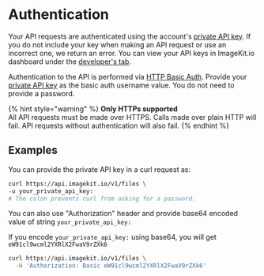 # Authentication

Your API requests are authenticated using the account's [private API key](api-keys.md#private-key). If you do not include your key when making an API request or use an incorrect one, we return an error. You can view your API keys in ImageKit.io dashboard under the [developer's tab](https://imagekit.io/dashboard#developers).

Authentication to the API is performed via [HTTP Basic Auth](http://en.wikipedia.org/wiki/Basic_access_authentication). Provide your [private API key](api-keys.md#private-key) as the basic auth username value. You do not need to provide a password.

{% hint style="warning" %}
**Only HTTPs supported**  
All API requests must be made over HTTPS. Calls made over plain HTTP will fail. API requests without authentication will also fail.
{% endhint %}

## Examples

You can provide the private API key in a curl request as:

```bash
curl https://api.imagekit.io/v1/files \ 
-u your_private_api_key:
# The colon prevents curl from asking for a password.
```

You can also use "Authorization" header and provide base64 encoded value of string `your_private_api_key:`

If you encode `your_private_api_key:` using base64, you will get `eW91cl9wcml2YXRlX2FwaV9rZXk6`

```bash
curl https://api.imagekit.io/v1/files \
  -H 'Authorization: Basic eW91cl9wcml2YXRlX2FwaV9rZXk6'
```

